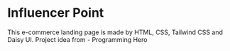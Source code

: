 # Influencer Point
This e-commerce landing page is made by HTML, CSS, Tailwind CSS and Daisy UI.
Project idea from - Programming Hero